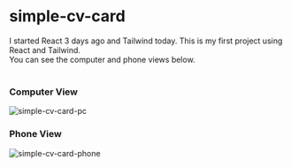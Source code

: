 # simple-cv-card
I started React 3 days ago and Tailwind today. This is my first project using React and Tailwind. 
<br>
You can see the computer and phone views below. <br> <br>

### Computer View
![simple-cv-card-pc](https://github.com/MetinKb/simple-cv-card/assets/114526516/4f833498-72c4-4cea-8131-85d33f3aa784)

### Phone View
![simple-cv-card-phone](https://github.com/MetinKb/simple-cv-card/assets/114526516/69a713e6-5072-4b57-a730-e2faadaf9f2e)
